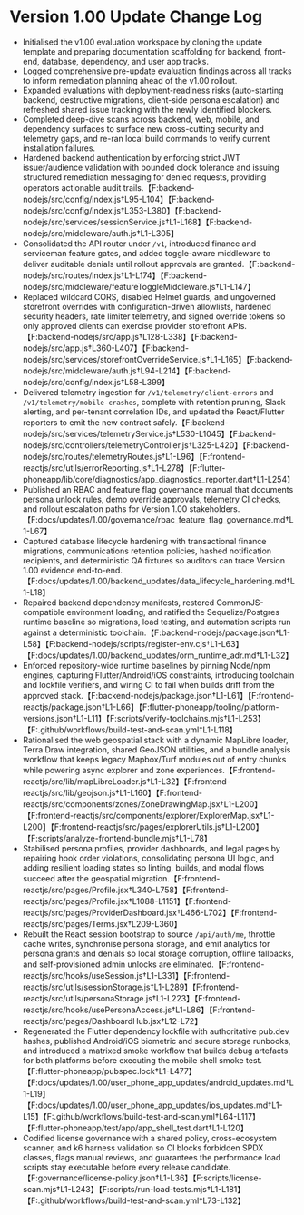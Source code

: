 # Version 1.00 Update Change Log

- Initialised the v1.00 evaluation workspace by cloning the update template and preparing documentation scaffolding for backend, front-end, database, dependency, and user app tracks.
- Logged comprehensive pre-update evaluation findings across all tracks to inform remediation planning ahead of the v1.00 rollout.
- Expanded evaluations with deployment-readiness risks (auto-starting backend, destructive migrations, client-side persona escalation) and refreshed shared issue tracking with the newly identified blockers.
- Completed deep-dive scans across backend, web, mobile, and dependency surfaces to surface new cross-cutting security and telemetry gaps, and re-ran local build commands to verify current installation failures.
- Hardened backend authentication by enforcing strict JWT issuer/audience validation with bounded clock tolerance and issuing structured remediation messaging for denied requests, providing operators actionable audit trails.【F:backend-nodejs/src/config/index.js†L95-L104】【F:backend-nodejs/src/config/index.js†L353-L380】【F:backend-nodejs/src/services/sessionService.js†L1-L168】【F:backend-nodejs/src/middleware/auth.js†L1-L305】
- Consolidated the API router under `/v1`, introduced finance and serviceman feature gates, and added toggle-aware middleware to deliver auditable denials until rollout approvals are granted.【F:backend-nodejs/src/routes/index.js†L1-L174】【F:backend-nodejs/src/middleware/featureToggleMiddleware.js†L1-L147】
- Replaced wildcard CORS, disabled Helmet guards, and ungoverned storefront overrides with configuration-driven allowlists, hardened security headers, rate limiter telemetry, and signed override tokens so only approved clients can exercise provider storefront APIs.【F:backend-nodejs/src/app.js†L128-L338】【F:backend-nodejs/src/app.js†L360-L407】【F:backend-nodejs/src/services/storefrontOverrideService.js†L1-L165】【F:backend-nodejs/src/middleware/auth.js†L94-L214】【F:backend-nodejs/src/config/index.js†L58-L399】
- Delivered telemetry ingestion for `/v1/telemetry/client-errors` and `/v1/telemetry/mobile-crashes`, complete with retention pruning, Slack alerting, and per-tenant correlation IDs, and updated the React/Flutter reporters to emit the new contract safely.【F:backend-nodejs/src/services/telemetryService.js†L530-L1045】【F:backend-nodejs/src/controllers/telemetryController.js†L325-L420】【F:backend-nodejs/src/routes/telemetryRoutes.js†L1-L96】【F:frontend-reactjs/src/utils/errorReporting.js†L1-L278】【F:flutter-phoneapp/lib/core/diagnostics/app_diagnostics_reporter.dart†L1-L254】
- Published an RBAC and feature flag governance manual that documents persona unlock rules, demo override approvals, telemetry CI checks, and rollout escalation paths for Version 1.00 stakeholders.【F:docs/updates/1.00/governance/rbac_feature_flag_governance.md†L1-L67】
- Captured database lifecycle hardening with transactional finance migrations, communications retention policies, hashed notification recipients, and deterministic QA fixtures so auditors can trace Version 1.00 evidence end-to-end.【F:docs/updates/1.00/backend_updates/data_lifecycle_hardening.md†L1-L18】
- Repaired backend dependency manifests, restored CommonJS-compatible environment loading, and ratified the Sequelize/Postgres runtime baseline so migrations, load testing, and automation scripts run against a deterministic toolchain.【F:backend-nodejs/package.json†L1-L58】【F:backend-nodejs/scripts/register-env.cjs†L1-L63】【F:docs/updates/1.00/backend_updates/orm_runtime_adr.md†L1-L32】
- Enforced repository-wide runtime baselines by pinning Node/npm engines, capturing Flutter/Android/iOS constraints, introducing toolchain and lockfile verifiers, and wiring CI to fail when builds drift from the approved stack.【F:backend-nodejs/package.json†L1-L61】【F:frontend-reactjs/package.json†L1-L66】【F:flutter-phoneapp/tooling/platform-versions.json†L1-L11】【F:scripts/verify-toolchains.mjs†L1-L253】【F:.github/workflows/build-test-and-scan.yml†L1-L118】
- Rationalised the web geospatial stack with a dynamic MapLibre loader, Terra Draw integration, shared GeoJSON utilities, and a bundle analysis workflow that keeps legacy Mapbox/Turf modules out of entry chunks while powering async explorer and zone experiences.【F:frontend-reactjs/src/lib/mapLibreLoader.js†L1-L32】【F:frontend-reactjs/src/lib/geojson.js†L1-L160】【F:frontend-reactjs/src/components/zones/ZoneDrawingMap.jsx†L1-L200】【F:frontend-reactjs/src/components/explorer/ExplorerMap.jsx†L1-L200】【F:frontend-reactjs/src/pages/explorerUtils.js†L1-L200】【F:scripts/analyze-frontend-bundle.mjs†L1-L78】
- Stabilised persona profiles, provider dashboards, and legal pages by repairing hook order violations, consolidating persona UI logic, and adding resilient loading states so linting, builds, and modal flows succeed after the geospatial migration.【F:frontend-reactjs/src/pages/Profile.jsx†L340-L758】【F:frontend-reactjs/src/pages/Profile.jsx†L1088-L1151】【F:frontend-reactjs/src/pages/ProviderDashboard.jsx†L466-L702】【F:frontend-reactjs/src/pages/Terms.jsx†L209-L360】
- Rebuilt the React session bootstrap to source `/api/auth/me`, throttle cache writes, synchronise persona storage, and emit analytics for persona grants and denials so local storage corruption, offline fallbacks, and self-provisioned admin unlocks are eliminated.【F:frontend-reactjs/src/hooks/useSession.js†L1-L331】【F:frontend-reactjs/src/utils/sessionStorage.js†L1-L289】【F:frontend-reactjs/src/utils/personaStorage.js†L1-L223】【F:frontend-reactjs/src/hooks/usePersonaAccess.js†L1-L86】【F:frontend-reactjs/src/pages/DashboardHub.jsx†L12-L72】
- Regenerated the Flutter dependency lockfile with authoritative pub.dev hashes, published Android/iOS biometric and secure storage runbooks, and introduced a matrixed smoke workflow that builds debug artefacts for both platforms before executing the mobile shell smoke test.【F:flutter-phoneapp/pubspec.lock†L1-L477】【F:docs/updates/1.00/user_phone_app_updates/android_updates.md†L1-L19】【F:docs/updates/1.00/user_phone_app_updates/ios_updates.md†L1-L15】【F:.github/workflows/build-test-and-scan.yml†L64-L117】【F:flutter-phoneapp/test/app/app_shell_test.dart†L1-L120】
- Codified license governance with a shared policy, cross-ecosystem scanner, and k6 harness validation so CI blocks forbidden SPDX classes, flags manual reviews, and guarantees the performance load scripts stay executable before every release candidate.【F:governance/license-policy.json†L1-L36】【F:scripts/license-scan.mjs†L1-L243】【F:scripts/run-load-tests.mjs†L1-L181】【F:.github/workflows/build-test-and-scan.yml†L73-L132】
